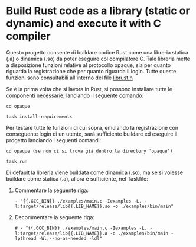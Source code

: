 # Build Rust code as a library (static or dynamic) and execute it with C compiler

Questo progetto consente di buildare codice Rust come una libreria statica (.a) o dinamica (.so) da poter eseguire col compilatore C.
Tale libreria mette a disposizione funzioni relative al protocollo opaque, sia per quanto riguarda la registrazione che per quanto
riguarda il login. Tutte queste funzioni sono consultabili all'interno del file [librust.h](/opaque/examples/librust.h)

Se è la prima volta che si lavora in Rust, si possono installare tutte le componenti necessarie, lanciando il seguente comando:

```code
cd opaque

task install-requirements
```

Per testare tutte le funzioni di cui sopra, emulando la registrazione con conseguente login di un utente, sarà sufficiente
buildare ed eseguire il progetto lanciando i seguenti comandi:

```code
cd opaque (se non ci si trova già dentro la directory 'opaque')

task run
```

Di default la libreria viene buildata come dinamica (.so), ma se si volesse buildare come statica (.a), allora è sufficiente, nel Taskfile:

1. Commentare la seguente riga:

    ```code
    - "{{.GCC_BIN}} ./examples/main.c -Iexamples -L. -l:target/release/lib{{.LIB_NAME}}.so -o ./examples/bin/main"
    ```

2. Decommentare la seguente riga:

    ```code
    # - "{{.GCC_BIN}} ./examples/main.c -Iexamples -L. -l:target/release/lib{{.LIB_NAME}}.a -o ./examples/bin/main -lpthread -Wl,--no-as-needed -ldl"
    ```
